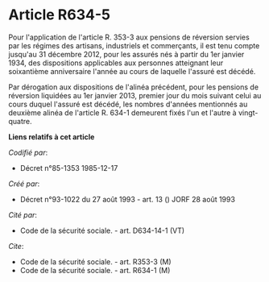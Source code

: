# Article R634-5

Pour l'application de l'article R. 353-3 aux pensions de réversion servies par les régimes des artisans, industriels et
commerçants, il est tenu compte jusqu'au 31 décembre 2012, pour les assurés nés à partir du 1er janvier 1934, des
dispositions applicables aux personnes atteignant leur soixantième anniversaire l'année au cours de laquelle l'assuré est
décédé.

Par dérogation aux dispositions de l'alinéa précédent, pour les pensions de réversion liquidées au 1er janvier 2013, premier
jour du mois suivant celui au cours duquel l'assuré est décédé, les nombres d'années mentionnés au deuxième alinéa de
l'article R. 634-1 demeurent fixés l'un et l'autre à vingt-quatre.

**Liens relatifs à cet article**

_Codifié par_:

  - Décret n°85-1353 1985-12-17

_Créé par_:

  - Décret n°93-1022 du 27 août 1993 - art. 13 () JORF 28 août 1993

_Cité par_:

  - Code de la sécurité sociale. - art. D634-14-1 (VT)

_Cite_:

  - Code de la sécurité sociale. - art. R353-3 (M)
  - Code de la sécurité sociale. - art. R634-1 (M)

